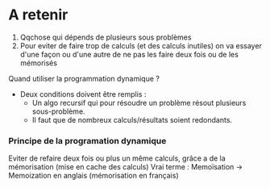 # A retenir

1) Qqchose qui dépends de plusieurs sous problèmes
2) Pour eviter de faire trop de calculs (et des calculs inutiles) on va essayer d'une façon ou d'une autre de ne pas les faire deux fois ou de les mémorisés

Quand utiliser la programmation dynamique ?
  - Deux conditions doivent être remplis : 
    * Un algo recursif qui pour résoudre un problème résout plusieurs sous-problème. 
    * Il faut que de nombreux calculs/résultats soient redondants. 

### Principe de la programation dynamique
Eviter de refaire deux fois ou plus un même calculs, grâce a de la mémorisation (mise en cache des calculs)
Vrai terme : Memoïsation -> Memoization en anglais (mémorisation en français)